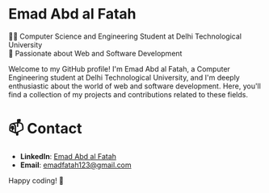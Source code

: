 # Emad Abd al Fatah

👨‍🎓 Computer Science and Engineering Student at Delhi Technological University  
🚀 Passionate about Web and Software Development

Welcome to my GitHub profile! I'm Emad Abd al Fatah, a Computer Engineering student at Delhi Technological University, and I'm deeply enthusiastic about the world of web and software development.
Here, you'll find a collection of my projects and contributions related to these fields.

# 📫 Contact

- **LinkedIn**: [Emad Abd al Fatah]([https://www.linkedin.com/in/emad-abd-al-fatah/](https://in.linkedin.com/in/emad-abd-al-fatah-kaid-b530b627b))
- **Email**: emadfatah123@gmail.com


Happy coding! 🚀
